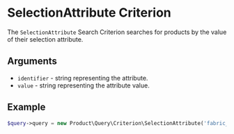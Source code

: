 # SelectionAttribute Criterion

The `SelectionAttribute` Search Criterion searches for products by the value of their selection attribute.

## Arguments

-  `identifier` - string representing the attribute.
-  `value` - string representing the attribute value.

## Example

``` php
$query->query = new Product\Query\Criterion\SelectionAttribute('fabric_type', 'cotton');
```
